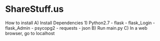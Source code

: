 ShareStuff.us
==============

How to install
A) Install Dependencies
	1) Python2.7
		- flask
		- flask_Login
		- flask_Admin
		- psycopg2
		- requests
		- json
B) Run main.py
C) In a web browser, go to localhost
